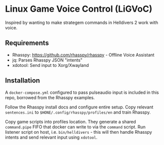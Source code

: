# Linux Game Voice Control (LiGVoC)

Inspired by wanting to make strategem commands in Helldivers 2 work with voice.

## Requirements

- Rhasspy: https://github.com/rhasspy/rhasspy - Offline Voice Assistant
- jq: Parses Rhasspy JSON "intents"
- xdotool: Send input to Xorg/Xwayland

## Installation

A `docker-compose.yml` configured to pass pulseaudio input is included in this repo, borrowed from the Rhasspy examples.

Follow the Rhasspy install docs and configure entire setup. Copy relevant `sentences.ini` to `$HONE/.config/rhasspy/profiles/en` and train Rhasspy.

Copy game scripts into profiles location. They generate a shared `command.pipe` FIFO that docker can write to via the `command` script. Run listener script on host, i.e. `bin/helldivers` - this will then handle Rhasspy intents and send relevant input using `xdotool`.
